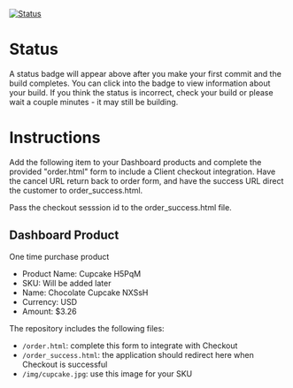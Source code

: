 [![Status](https://img.shields.io/badge/status-NOT%20SUBMITTABLE%20COMMIT:%2015c2ad269d7bdc3d515c65d18199b5d77c7c8732-critical.svg)](https://github.com/crowdbotics-challenges/bakery_scaffold_tRIIEQiAGcMLge7D/commit/15c2ad269d7bdc3d515c65d18199b5d77c7c8732)




# Status

A status badge will appear above after you make your first commit and the build completes. You can click into the badge to view information about your build. If you think the status is incorrect, check your build or please wait a couple minutes - it may still be building.

# Instructions

Add the following item to your Dashboard products and complete the provided "order.html" form to include a Client checkout integration. Have the cancel URL return back to order form, and have the success URL direct the customer to order_success.html.

Pass the checkout sesssion id to the order_success.html file.

## Dashboard Product
One time purchase product
* Product Name: Cupcake H5PqM
* SKU: Will be added later
* Name: Chocolate Cupcake NXSsH
* Currency: USD
* Amount: $3.26

The repository includes the following files:
* `/order.html`: complete this form to integrate with Checkout
* `/order_success.html`: the application should redirect here when Checkout is successful
* `/img/cupcake.jpg`: use this image for your SKU
